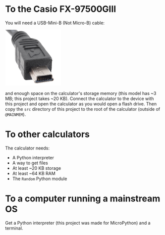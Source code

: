 # To the Casio FX-97500GIII

You will need a USB-Mini-B (Not Micro-B) cable:

![An example of a Mini-B cable](res/required-cable.jpg)

and enough space on the calculator's storage memory (this model has ~3 MB; this
project takes ~20 KB). Connect the calculator to the device with this project 
and open the calculator as you would open a flash drive. Then copy the `src` 
directory of this project to the root of the calculator (outside of `@MAINMEM`).

# To other calculators

The calculator needs:

- A Python interpreter
- A way to get files
- At least ~20 KB storage
- At least ~64 KB RAM
- The `Random` Python module

# To a computer running a mainstream OS

Get a Python interpreter (this project was made for MicroPython) and a terminal.

